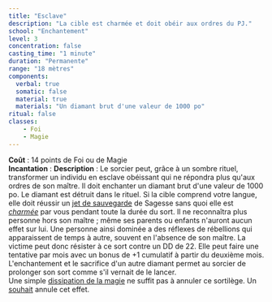 ```yaml
---
title: "Esclave"
description: "La cible est charmée et doit obéir aux ordres du PJ."
school: "Enchantement"
level: 3
concentration: false
casting_time: "1 minute"
duration: "Permanente"
range: "18 mètres"
components:
  verbal: true
  somatic: false
  material: true
  materials: "Un diamant brut d'une valeur de 1000 po"
ritual: false
classes:
    - Foi
    - Magie
---
```

**Coût** : 14 points de Foi ou de Magie  
**Incantation** : 
**Description** : Le sorcier peut, grâce à un sombre rituel,  transformer un individu en esclave obéissant qui ne répondra plus qu'aux ordres de son maître. Il doit enchanter un diamant brut d'une valeur de 1000 po. Le diamant est détruit dans le rituel. Si la cible comprend votre langue, elle doit réussir un [jet de sauvegarde](/utiliser-les-caracteristiques/#jets-de-sauvegarde) de Sagesse sans quoi elle est [_charmée_](/gerer-la-sante-du-personnage/#charme) par vous pendant toute la durée du sort. Il ne reconnaîtra plus personne hors son maître ; même ses parents ou enfants n'auront aucun effet sur lui. Une personne ainsi dominée a des réflexes de rébellions qui apparaissent de temps à autre, souvent en l'absence de son maître. La victime peut donc résister à ce sort contre un DD de 22. Elle peut faire une tentative par mois avec un bonus de +1 cumulatif à partir du deuxième mois. L'enchantement et le sacrifice d'un autre diamant permet au sorcier de prolonger son sort comme s'il vernait de le lancer.  
Une simple [dissipation de la magie](/grimoire/dissipation-de-la-magie) ne suffit pas à annuler ce sortilège. Un [souhait](/grimoire/souhait) annule cet effet.   
